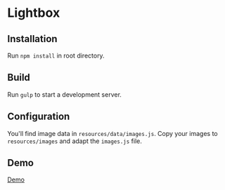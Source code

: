 # Lightbox

## Installation
Run `npm install` in root directory.

## Build
Run `gulp` to start a development server.

## Configuration
You'll find image data in `resources/data/images.js`.
Copy your images to `resources/images` and adapt the `images.js` file. 

## Demo
<a href="http://lightbox.mgnmrt.com/">Demo</a>
